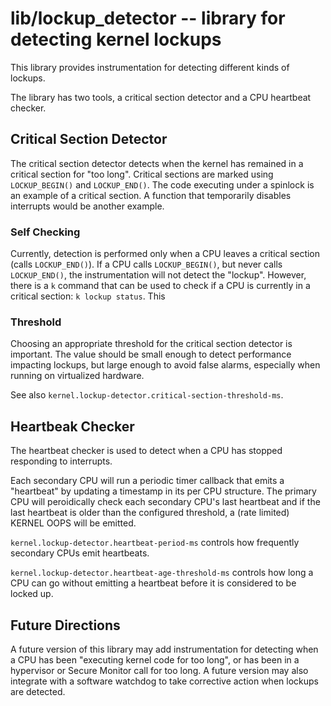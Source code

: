 # lib/lockup_detector -- library for detecting kernel lockups

This library provides instrumentation for detecting different kinds of
lockups.

The library has two tools, a critical section detector and a CPU
heartbeat checker.

## Critical Section Detector

The critical section detector detects when the kernel has remained in
a critical section for "too long".  Critical sections are marked using
`LOCKUP_BEGIN()` and `LOCKUP_END()`.  The code executing under a
spinlock is an example of a critical section.  A function that
temporarily disables interrupts would be another example.

### Self Checking

Currently, detection is performed only when a CPU leaves a critical
section (calls `LOCKUP_END()`).  If a CPU calls `LOCKUP_BEGIN()`, but
never calls `LOCKUP_END()`, the instrumentation will not detect the
"lockup".  However, there is a `k` command that can be used to check
if a CPU is currently in a critical section: `k lockup status`.  This

### Threshold

Choosing an appropriate threshold for the critical section detector is
important.  The value should be small enough to detect performance
impacting lockups, but large enough to avoid false alarms, especially
when running on virtualized hardware.

See also `kernel.lockup-detector.critical-section-threshold-ms`.

## Heartbeak Checker

The heartbeat checker is used to detect when a CPU has stopped
responding to interrupts.

Each secondary CPU will run a periodic timer callback that emits a
"heartbeat" by updating a timestamp in its per CPU structure.  The
primary CPU will peroidically check each secondary CPU's last
heartbeat and if the last heartbeat is older than the configured
threshold, a (rate limited) KERNEL OOPS will be emitted.

`kernel.lockup-detector.heartbeat-period-ms` controls how frequently
secondary CPUs emit heartbeats.

`kernel.lockup-detector.heartbeat-age-threshold-ms` controls how long
a CPU can go without emitting a heartbeat before it is considered to
be locked up.

## Future Directions

A future version of this library may add instrumentation for detecting
when a CPU has been "executing kernel code for too long", or has been
in a hypervisor or Secure Monitor call for too long.  A future version
may also integrate with a software watchdog to take corrective action
when lockups are detected.
